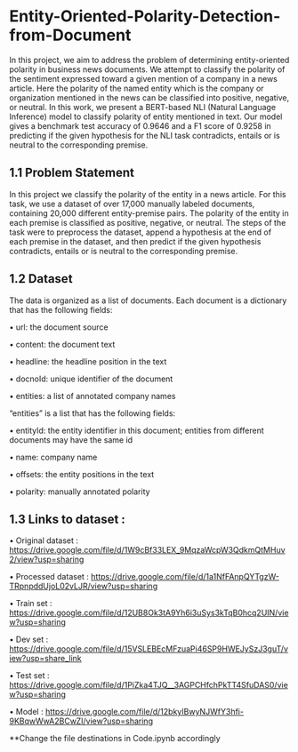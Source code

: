 # Entity-Oriented-Polarity-Detection-from-Document

In this project, we aim to address the problem of determining entity-oriented polarity in business news documents.
We attempt to classify the polarity of the sentiment expressed toward a given mention of a company in a news article. 
Here the polarity of the named entity which is the company or organization mentioned in the news can be classified into positive, negative, or neutral. 
In this work, we present a BERT-based NLI (Natural Language Inference) model to classify polarity of entity mentioned in text.
Our model gives a benchmark test accuracy of 0.9646 and a F1 score of 0.9258 in predicting if the given hypothesis for the NLI task contradicts, entails or is neutral to the corresponding premise.

## 1.1 Problem Statement
In this project we classify the polarity of the entity in a news article. 
For this task, we use a dataset of over 17,000 manually labeled documents, containing 20,000 different entity-premise pairs. 
The polarity of the entity in each premise is classified as positive, negative, or neutral.
The steps of the task were to preprocess the dataset, append a hypothesis at the end of each premise in the dataset, and then predict if the given hypothesis contradicts, entails or is neutral to the corresponding premise.

## 1.2 Dataset

The data is organized as a list of documents. Each document is a dictionary that has the following fields:

• url: the document source

• content: the document text

• headline: the headline position in the text

• docnoId: unique identifier of the document

• entities: a list of annotated company names

“entities” is a list that has the following fields:

• entityId: the entity identifier in this document; entities from different documents may have the same id

• name: company name

• offsets: the entity positions in the text

• polarity: manually annotated polarity

## 1.3 Links to dataset :

• Original dataset : https://drive.google.com/file/d/1W9cBf33LEX_9MqzaWcpW3QdkmQtMHuv2/view?usp=sharing

• Processed dataset : https://drive.google.com/file/d/1a1NfFAnpQYTgzW-TRpnpddUjoL02vLJR/view?usp=sharing

• Train set : https://drive.google.com/file/d/12UB8Ok3tA9Yh6i3uSys3kTqB0hcq2UIN/view?usp=sharing

• Dev set : https://drive.google.com/file/d/15VSLEBEcMFzuaPi46SP9HWEJySzJ3guT/view?usp=share_link

• Test set : https://drive.google.com/file/d/1PiZka4TJQ__3AGPCHfchPkTT4SfuDAS0/view?usp=sharing

• Model : https://drive.google.com/file/d/12bkyIBwyNJWfY3hfi-9KBqwWwA2BCwZI/view?usp=sharing

**Change the file destinations in Code.ipynb accordingly

